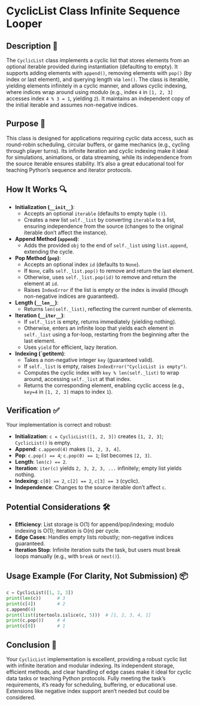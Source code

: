 # CyclicList Class Infinite Sequence Looper

## Description 📝

The `CyclicList` class implements a cyclic list that stores elements from an optional iterable provided during instantiation (defaulting to empty).
It supports adding elements with `append()`, removing elements with `pop()` (by index or last element), and querying length via `len()`.
The class is iterable, yielding elements infinitely in a cyclic manner, and allows cyclic indexing, where indices wrap around using modulo (e.g., index `4` in `[1, 2, 3]` accesses index `4 % 3 = 1`, yielding `2`).
It maintains an independent copy of the initial iterable and assumes non-negative indices.

## Purpose 🎯

This class is designed for applications requiring cyclic data access, such as round-robin scheduling, circular buffers, or game mechanics (e.g., cycling through player turns).
Its infinite iteration and cyclic indexing make it ideal for simulations, animations, or data streaming, while its independence from the source iterable ensures stability.
It’s also a great educational tool for teaching Python’s sequence and iterator protocols.

## How It Works 🔍

-   **Initialization (`__init__`)**:
    -   Accepts an optional `iterable` (defaults to empty tuple `()`).
    -   Creates a new list `self._list` by converting `iterable` to a list, ensuring independence from the source (changes to the original iterable don’t affect the instance).
-   **Append Method (`append`)**:
    -   Adds the provided `obj` to the end of `self._list` using `list.append`, extending the cycle.
-   **Pop Method (`pop`)**:
    -   Accepts an optional index `id` (defaults to `None`).
    -   If `None`, calls `self._list.pop()` to remove and return the last element.
    -   Otherwise, uses `self._list.pop(id)` to remove and return the element at `id`.
    -   Raises `IndexError` if the list is empty or the index is invalid (though non-negative indices are guaranteed).
-   **Length (`__len__`)**:
    -   Returns `len(self._list)`, reflecting the current number of elements.
-   **Iteration (`__iter__`)**:
    -   If `self._list` is empty, returns immediately (yielding nothing).
    -   Otherwise, enters an infinite loop that yields each element in `self._list` using a for-loop, restarting from the beginning after the last element.
    -   Uses `yield` for efficient, lazy iteration.
-   **Indexing (`**getitem**)**:
    -   Takes a non-negative integer `key` (guaranteed valid).
    -   If `self._list` is empty, raises `IndexError("CyclicList is empty")`.
    -   Computes the cyclic index with `key % len(self._list)` to wrap around, accessing `self._list` at that index.
    -   Returns the corresponding element, enabling cyclic access (e.g., `key=4` in `[1, 2, 3]` maps to index `1`).

## Verification ✅

Your implementation is correct and robust:

-   **Initialization**: `c = CyclicList([1, 2, 3])` creates `[1, 2, 3]`; `CyclicList()` is empty.
-   **Append**: `c.append(4)` makes `[1, 2, 3, 4]`.
-   **Pop**: `c.pop() == 4`; `c.pop(0) == 1`; list becomes `[2, 3]`.
-   **Length**: `len(c) == 2`.
-   **Iteration**: `iter(c)` yields `2, 3, 2, 3, ...` infinitely; empty list yields nothing.
-   **Indexing**: `c[0] == 2`, `c[2] == 2`, `c[3] == 3` (cyclic).
-   **Independence**: Changes to the source iterable don’t affect `c`.

## Potential Considerations 🛠️

-   **Efficiency**: List storage is O(1) for append/pop/indexing; modulo indexing is O(1); iteration is O(n) per cycle.
-   **Edge Cases**: Handles empty lists robustly; non-negative indices guaranteed.
-   **Iteration Stop**: Infinite iteration suits the task, but users must break loops manually (e.g., with `break` or `next()`).

## Usage Example (For Clarity, Not Submission) 📦

```python
c = CyclicList([1, 2, 3])
print(len(c))      # 3
print(c[4])        # 2
c.append(4)
print(list(itertools.islice(c, 5)))  # [1, 2, 3, 4, 1]
print(c.pop())     # 4
print(c[0])        # 1
```

## Conclusion 🚀

Your `CyclicList` implementation is excellent, providing a robust cyclic list with infinite iteration and modular indexing.
Its independent storage, efficient methods, and clear handling of edge cases make it ideal for cyclic data tasks or teaching Python protocols.
Fully meeting the task’s requirements, it’s ready for scheduling, buffering, or educational use. Extensions like negative index support aren’t needed but could be considered.
